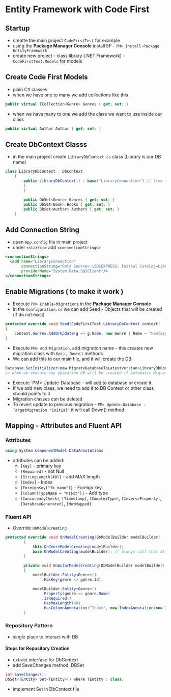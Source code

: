# Entity Framework with Code First

## Startup
- creatte the main project `CodeFirstTest` for example
- using the **Package Manager Console** install EF - `PM> Install-Package EntityFramework`
- create new project - class library (.NET Framework) - `CodeFirstTest.Models` for models

## Create Code First Models
- plain C# classes
- when we have one to many we add collections like this
```c#
public virtual ICollection<Genre> Genres { get; set; }
```
- when we have many to one we add the class we want to use inside our class
```c#
public virtual Author Author { get; set; }
```

## Create DbContext Classs
- in the main project create `LibraryDbContext.cs` class (Library is our DB name)
```c#
class LibraryDbContext : DbContext
    {
        public LibraryDbContext() : base("LibraryConnection") // link to the connection string
        {
        }

        public DbSet<Genre> Genres { get; set; }
        public DbSet<Book> Books { get; set; }
        public DbSet<Author> Authors { get; set; }
    }
```

## Add Connection String
- open `App.config` file in main project
- under `<startup>` add `<connectionStrings>`
```xml
<connectionStrings>
  <add name="LibraryConnection"
       connectionString="Data Source=.\SQLEXPRESS; Initial Catalog=LibraryCF; Integrated Security=True"
       providerName="System.Data.SqlClient"/>
</connectionStrings>
```

## Enable Migrations ( to make it work )
- Execute `PM> Enable-Migrations` in the **Package Manager Console**
- In the `Configuration.cs` we can add Seed - Objects that will be created (if do not exist)
```c#
protected override void Seed(CodeFirstTest.LibraryDbContext context)
{
    context.Genres.AddOrUpdate(g => g.Name, new Genre { Name = "Fantasy" });
}
```
- Execute `PM> Add-Migration`, add migration name - this creates new migration class with `Up(), Down()` methods
- We can add this to our main file, and it will create the DB
```c#
Database.SetInitializer(new MigrateDatabaseToLatestVersion<LibraryDbContext, Configuration>());
// when we execute any operation DB will be created if Automatic Migration is set to true
```
- Execute `PM> Update-Database - will add to database or create it
- If we add new class, we need to add it to DB Context or other class should points to it 
- Migration classes can be deleted
- To revert update to previous migration - `PM> Update-Database -TargetMigration "Initial"` it will call Down() method

## Mapping - Attributes and Fluent API

### Attributes
```c#
using System.ComponentModel.DataAnnotations
```
- attributes can be added:
    - `[Key]` - primary key
    - `[Required]` - not Null
    - `[StringLength(40)]` - add MAX length
    - `[Index]` - Index
    - `[ForeignKey("fk_name")]` - Foreign key
    - `[Column(TypeName = "ntext")]` - Add type
    - `[ConcurencyCheck]`, `[Timestamp]`, `[ComplexType]`, `[InverseProperty]`, `[DatabaseGenerated]`, `[NotMapped]`

### Fluent API
- Override `OnModelCreating`
```c#
protected override void OnModelCreating(DbModelBuilder modelBuilder)
        {
            this.OnGenreModelCreating(modelBuilder);
            base.OnModelCreating(modelBuilder); // always call this at the end
        }

        private void OnAutorModelCreating(DbModelBuilder modelBuilder)
        {
            modelBuilder.Entity<Genre>()
                .HasKey(genre => genre.Id);

            modelBuilder.Entity<Genre>()
                .Property(genre => genre.Name)
                .IsRequired()
                .HasMaxLength(40)
                .HasColumnAnnotation("Index", new IndexAnnotation(new IndexAttribute("IX_Name") { IsUnique = true }));
        }
```

### Repository Pattern
- single place to interact with DB
#### Steps for Repository Creation
- extract interfase for DbContext
- add SaveChanges method, DBSet
```c#
int SaveChanges();
DbSet<TEntity> Set<TEntity>() where TEntity : class;
```
- implement Set in DbContext file
